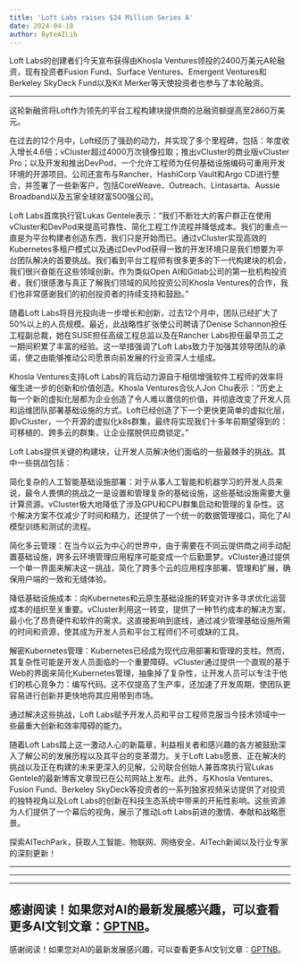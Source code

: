 ```yaml
---
title: 'Loft Labs raises $24 Million Series A'
date: 2024-04-18
author: ByteAILib
---
```


Loft Labs的创建者们今天宣布获得由Khosla Ventures领投的2400万美元A轮融资，现有投资者Fusion Fund、Surface Ventures、Emergent Ventures和Berkeley SkyDeck Fund以及Kit Merker等天使投资者也参与了本轮融资。

---
这轮新融资将Loft作为领先的平台工程构建块提供商的总融资额提高至2860万美元。

在过去的12个月中，Loft经历了强劲的动力，并实现了多个里程碑，包括：年度收入增长4.6倍；vCluster超过4000万次镜像拉取；推出vCluster的商业版vCluster Pro；以及开发和推出DevPod，一个允许工程师为任何基础设施编码可重用开发环境的开源项目。公司还宣布与Rancher、HashiCorp Vault和Argo CD进行整合，并签署了一些新客户，包括CoreWeave、Outreach、Lintasarta、Aussie Broadband以及五家全球财富500强公司。

Loft Labs首席执行官Lukas Gentele表示：“我们不断壮大的客户群正在使用vCluster和DevPod来提高可靠性、简化工程工作流程并降低成本。我们的重点一直是为平台构建者创造东西，我们只是开始而已。通过vCluster实现高效的Kubernetes多租户模式以及通过DevPod获得一致的开发环境只是我们想要为平台团队解决的首要挑战。我们看到平台工程师有很多更多的下一代构建块的机会，我们很兴奋能在这些领域创新。作为类似Open AI和Gitlab公司的第一批机构投资者，我们很感激与真正了解我们领域的风险投资公司Khosla Ventures的合作，我们也非常感谢我们的初创投资者的持续支持和鼓励。”

随着Loft Labs将目光投向进一步增长和创新，过去12个月中，团队已经扩大了50%以上的人员规模。最近，此战略性扩张使公司聘请了Denise Schannon担任工程副总裁，她在SUSE担任高级工程总监以及在Rancher Labs担任最早员工之一期间积累了丰富的经验。这一举措强调了Loft Labs致力于加强其领导团队的承诺，使之由能够推动公司愿景向前发展的行业资深人士组成。

Khosla Ventures支持Loft Labs的背后动力源自于相信增强软件工程师的效率将催生进一步的创新和价值创造。Khosla Ventures合伙人Jon Chu表示：“历史上每一个新的虚拟化层都为企业创造了令人难以置信的价值，并彻底改变了开发人员和运维团队部署基础设施的方式。Loft已经创造了下一个更快更简单的虚拟化层，即vCluster，一个开源的虚拟化k8s群集，最终将实现我们十多年前期望得到的：可移植的、跨多云的群集，让企业摆脱供应商锁定。”

Loft Labs提供关键的构建块，让开发人员解决他们面临的一些最棘手的挑战。其中一些挑战包括：

简化复杂的人工智能基础设施部署：对于从事人工智能和机器学习的开发人员来说，最令人畏惧的挑战之一是设置和管理复杂的基础设施，这些基础设施需要大量计算资源。vCluster极大地降低了涉及GPU和CPU群集启动和管理的复杂性。这个解决方案不仅减少了时间和精力，还提供了一个统一的数据管理接口，简化了AI模型训练和测试的流程。

简化多云管理：在当今以云为中心的世界中，由于需要在不同云提供商之间手动配置基础设施，跨多云环境管理应用程序可能变成一个后勤噩梦。vCluster通过提供一个单一界面来解决这一挑战，简化了跨多个云的应用程序部署、管理和扩展，确保用户端的一致和无缝体验。

降低基础设施成本：向Kubernetes和云原生基础设施的转变对许多寻求优化运营成本的组织至关重要。vCluster利用这一转变，提供了一种节约成本的解决方案，最小化了昂贵硬件和软件的需求。这直接影响到底线，通过减少管理基础设施所需的时间和资源，使其成为开发人员和平台工程师们不可或缺的工具。

解密Kubernetes管理：Kubernetes已经成为现代应用部署和管理的支柱。然而，其复杂性可能是开发人员面临的一个重要障碍。vCluster通过提供一个直观的基于Web的界面来简化Kubernetes管理，抽象掉了复杂性，让开发人员可以专注于他们的核心竞争力：编写代码。这不仅提高了生产率，还加速了开发周期，使团队更容易进行创新并更快地将其应用带到市场。

通过解决这些挑战，Loft Labs赋予开发人员和平台工程师克服当今技术领域中一些最重大创新和效率障碍的能力。

随着Loft Labs踏上这一激动人心的新篇章，利益相关者和感兴趣的各方被鼓励深入了解公司的发展历程以及其平台的变革潜力。关于Loft Labs愿景、正在解决的挑战以及正在构建的未来更深入的见解，公司联合创始人兼首席执行官Lukas Gentele的最新博客文章现已在公司网站上发布。此外，与Khosla Ventures、Fusion Fund、Berkeley SkyDeck等投资者的一系列独家视频采访提供了对投资的独特视角以及Loft Labs的创新在科技生态系统中带来的开拓性影响。这些资源为人们提供了一个幕后的视角，展示了推动Loft Labs前进的激情、奉献和战略愿景。

探索AITechPark，获取人工智能、物联网、网络安全、AITech新闻以及行业专家的深刻更新！

---
---

---
感谢阅读！如果您对AI的最新发展感兴趣，可以查看更多AI文钊文章：[GPTNB](https://gptnb.com)。
---
感谢阅读！如果您对AI的最新发展感兴趣，可以查看更多AI文钊文章：[GPTNB](https://gptnb.com)。